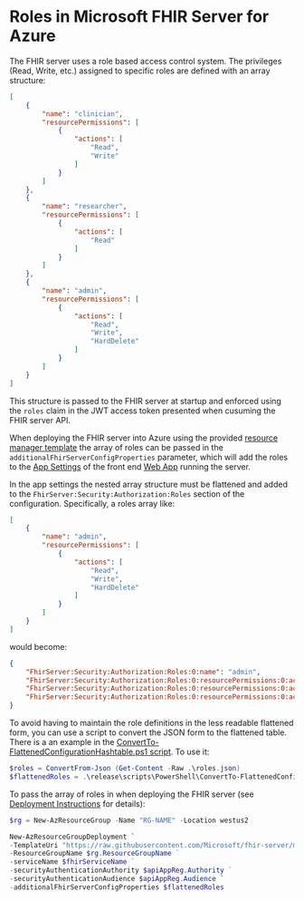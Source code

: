 # Roles in Microsoft FHIR Server for Azure

The FHIR server uses a role based access control system. The privileges (Read, Write, etc.) assigned to specific roles are defined with an array structure:

```json
[
    {
        "name": "clinician",
        "resourcePermissions": [
            {
                "actions": [
                    "Read",
                    "Write"
                ]
            }
        ]
    },
    {
        "name": "researcher",
        "resourcePermissions": [
            {
                "actions": [
                    "Read"
                ]
            }
        ]
    },
    {
        "name": "admin",
        "resourcePermissions": [
            {
                "actions": [
                    "Read",
                    "Write",
                    "HardDelete"
                ]
            }
        ]
    }
]
```

This structure is passed to the FHIR server at startup and enforced using the `roles` claim in the JWT access token presented when cusuming the FHIR server API. 

When deploying the FHIR server into Azure using the provided [resource manager template](../samples/templates/default-azuredeploy.json) the array of roles can be passed in the `additionalFhirServerConfigProperties` parameter, which will add the roles to the [App Settings](https://docs.microsoft.com/en-us/azure/app-service/web-sites-configure) of the front end [Web App](https://azure.microsoft.com/en-us/services/app-service/web/) running the server. 

In the app settings the nested array structure must be flattened and added to the `FhirServer:Security:Authorization:Roles` section of the configuration. Specifically, a roles array like:

```json
[
    {
        "name": "admin",
        "resourcePermissions": [
            {
                "actions": [
                    "Read",
                    "Write",
                    "HardDelete"
                ]
            }
        ]
    }
]
```

would become:

```json
{
    "FhirServer:Security:Authorization:Roles:0:name": "admin",
    "FhirServer:Security:Authorization:Roles:0:resourcePermissions:0:actions:0": "Read",
    "FhirServer:Security:Authorization:Roles:0:resourcePermissions:0:actions:1": "Write",
    "FhirServer:Security:Authorization:Roles:0:resourcePermissions:0:actions:2": "HardDelete"
}
```

To avoid having to maintain the role definitions in the less readable flattened form, you can use a script to convert the JSON form to the flattened table. There is a an example in the  [ConvertTo-FlattenedConfigurationHashtable.ps1 script](../release/ConvertTo-FlattenedConfigurationHashtable.ps1). To use it:

```PowerShell
$roles = ConvertFrom-Json (Get-Content -Raw .\roles.json)
$flattenedRoles = .\release\scripts\PowerShell\ConvertTo-FlattenedConfigurationHashtable.ps1 -InputObject $roles -PathPrefix "FhirServer:Security:Authorization:Roles"
```

To pass the array of roles in when deploying the FHIR server (see [Deployment Instructions](DefaultDeployment.md) for details):

```PowerShell
$rg = New-AzResourceGroup -Name "RG-NAME" -Location westus2

New-AzResourceGroupDeployment `
-TemplateUri "https://raw.githubusercontent.com/Microsoft/fhir-server/master/samples/templates/default-azuredeploy.json" `
-ResourceGroupName $rg.ResourceGroupName ` 
-serviceName $fhirServiceName ` 
-securityAuthenticationAuthority $apiAppReg.Authority ` 
-securityAuthenticationAudience $apiAppReg.Audience `
-additionalFhirServerConfigProperties $flattenedRoles
```